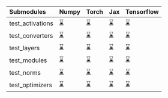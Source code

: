 | Submodules       | Numpy                                                                                                                           | Torch                                                                                                                           | Jax                                                                                                                             | Tensorflow                                                                                                                      |
|:-----------------|:--------------------------------------------------------------------------------------------------------------------------------|:--------------------------------------------------------------------------------------------------------------------------------|:--------------------------------------------------------------------------------------------------------------------------------|:--------------------------------------------------------------------------------------------------------------------------------|
| test_activations | <a href="https://github.com/unifyai/ivy/runs/7839072295?check_suite_focus=true" rel="noopener noreferrer" target="_blank">⌛</a> | <a href="https://github.com/unifyai/ivy/runs/7839073108?check_suite_focus=true" rel="noopener noreferrer" target="_blank">⌛</a> | <a href="https://github.com/unifyai/ivy/runs/7839073816?check_suite_focus=true" rel="noopener noreferrer" target="_blank">⌛</a> | <a href="https://github.com/unifyai/ivy/runs/7839074630?check_suite_focus=true" rel="noopener noreferrer" target="_blank">⌛</a> |
| test_converters  | <a href="https://github.com/unifyai/ivy/runs/7839072445?check_suite_focus=true" rel="noopener noreferrer" target="_blank">⌛</a> | <a href="https://github.com/unifyai/ivy/runs/7839073223?check_suite_focus=true" rel="noopener noreferrer" target="_blank">⌛</a> | <a href="https://github.com/unifyai/ivy/runs/7839073945?check_suite_focus=true" rel="noopener noreferrer" target="_blank">⌛</a> | <a href="https://github.com/unifyai/ivy/runs/7839074760?check_suite_focus=true" rel="noopener noreferrer" target="_blank">⌛</a> |
| test_layers      | <a href="https://github.com/unifyai/ivy/runs/7839072604?check_suite_focus=true" rel="noopener noreferrer" target="_blank">⌛</a> | <a href="https://github.com/unifyai/ivy/runs/7839073342?check_suite_focus=true" rel="noopener noreferrer" target="_blank">⌛</a> | <a href="https://github.com/unifyai/ivy/runs/7839074100?check_suite_focus=true" rel="noopener noreferrer" target="_blank">⌛</a> | <a href="https://github.com/unifyai/ivy/runs/7839074914?check_suite_focus=true" rel="noopener noreferrer" target="_blank">⌛</a> |
| test_modules     | <a href="https://github.com/unifyai/ivy/runs/7839072739?check_suite_focus=true" rel="noopener noreferrer" target="_blank">⌛</a> | <a href="https://github.com/unifyai/ivy/runs/7839073447?check_suite_focus=true" rel="noopener noreferrer" target="_blank">⌛</a> | <a href="https://github.com/unifyai/ivy/runs/7839074222?check_suite_focus=true" rel="noopener noreferrer" target="_blank">⌛</a> | <a href="https://github.com/unifyai/ivy/runs/7839075027?check_suite_focus=true" rel="noopener noreferrer" target="_blank">⌛</a> |
| test_norms       | <a href="https://github.com/unifyai/ivy/runs/7839072858?check_suite_focus=true" rel="noopener noreferrer" target="_blank">⌛</a> | <a href="https://github.com/unifyai/ivy/runs/7839073544?check_suite_focus=true" rel="noopener noreferrer" target="_blank">⌛</a> | <a href="https://github.com/unifyai/ivy/runs/7839074349?check_suite_focus=true" rel="noopener noreferrer" target="_blank">⌛</a> | <a href="https://github.com/unifyai/ivy/runs/7839075170?check_suite_focus=true" rel="noopener noreferrer" target="_blank">⌛</a> |
| test_optimizers  | <a href="https://github.com/unifyai/ivy/runs/7839072980?check_suite_focus=true" rel="noopener noreferrer" target="_blank">⌛</a> | <a href="https://github.com/unifyai/ivy/runs/7839073689?check_suite_focus=true" rel="noopener noreferrer" target="_blank">⌛</a> | <a href="https://github.com/unifyai/ivy/runs/7839074510?check_suite_focus=true" rel="noopener noreferrer" target="_blank">⌛</a> | <a href="https://github.com/unifyai/ivy/runs/7839075285?check_suite_focus=true" rel="noopener noreferrer" target="_blank">⌛</a> |